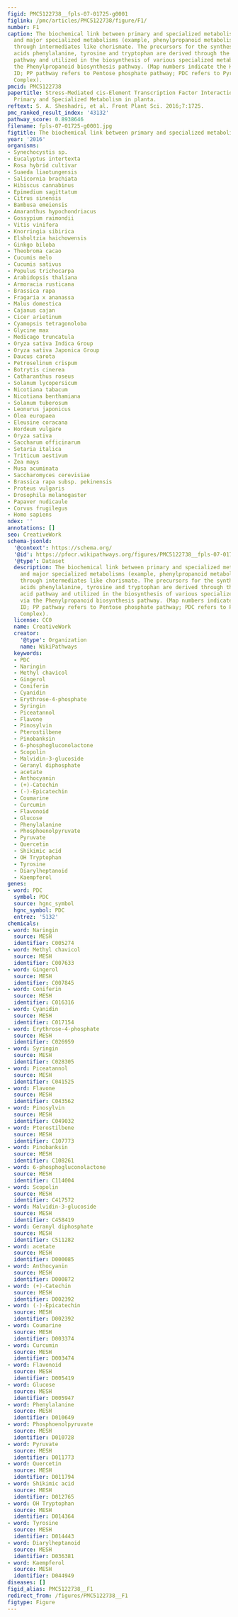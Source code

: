 ```yaml
---
figid: PMC5122738__fpls-07-01725-g0001
figlink: /pmc/articles/PMC5122738/figure/F1/
number: F1
caption: The biochemical link between primary and specialized metabolism. Primary
  and major specialized metabolisms (example, phenylpropanoid metabolism) are interconnected
  through intermediates like chorismate. The precursors for the synthesis of amino
  acids phenylalanine, tyrosine and tryptophan are derived through the Shikimic acid
  pathway and utilized in the biosynthesis of various specialized metabolites via
  the Phenylpropanoid biosynthesis pathway. (Map numbers indicate the KEGG pathway
  ID; PP pathway refers to Pentose phosphate pathway; PDC refers to Pyruvate Dehydrogenase
  Complex).
pmcid: PMC5122738
papertitle: Stress-Mediated cis-Element Transcription Factor Interactions Interconnecting
  Primary and Specialized Metabolism in planta.
reftext: S. A. Sheshadri, et al. Front Plant Sci. 2016;7:1725.
pmc_ranked_result_index: '43132'
pathway_score: 0.8938646
filename: fpls-07-01725-g0001.jpg
figtitle: The biochemical link between primary and specialized metabolism
year: '2016'
organisms:
- Synechocystis sp.
- Eucalyptus intertexta
- Rosa hybrid cultivar
- Suaeda liaotungensis
- Salicornia brachiata
- Hibiscus cannabinus
- Epimedium sagittatum
- Citrus sinensis
- Bambusa emeiensis
- Amaranthus hypochondriacus
- Gossypium raimondii
- Vitis vinifera
- Knorringia sibirica
- Elsholtzia haichowensis
- Ginkgo biloba
- Theobroma cacao
- Cucumis melo
- Cucumis sativus
- Populus trichocarpa
- Arabidopsis thaliana
- Armoracia rusticana
- Brassica rapa
- Fragaria x ananassa
- Malus domestica
- Cajanus cajan
- Cicer arietinum
- Cyamopsis tetragonoloba
- Glycine max
- Medicago truncatula
- Oryza sativa Indica Group
- Oryza sativa Japonica Group
- Daucus carota
- Petroselinum crispum
- Botrytis cinerea
- Catharanthus roseus
- Solanum lycopersicum
- Nicotiana tabacum
- Nicotiana benthamiana
- Solanum tuberosum
- Leonurus japonicus
- Olea europaea
- Eleusine coracana
- Hordeum vulgare
- Oryza sativa
- Saccharum officinarum
- Setaria italica
- Triticum aestivum
- Zea mays
- Musa acuminata
- Saccharomyces cerevisiae
- Brassica rapa subsp. pekinensis
- Proteus vulgaris
- Drosophila melanogaster
- Papaver nudicaule
- Corvus frugilegus
- Homo sapiens
ndex: ''
annotations: []
seo: CreativeWork
schema-jsonld:
  '@context': https://schema.org/
  '@id': https://pfocr.wikipathways.org/figures/PMC5122738__fpls-07-01725-g0001.html
  '@type': Dataset
  description: The biochemical link between primary and specialized metabolism. Primary
    and major specialized metabolisms (example, phenylpropanoid metabolism) are interconnected
    through intermediates like chorismate. The precursors for the synthesis of amino
    acids phenylalanine, tyrosine and tryptophan are derived through the Shikimic
    acid pathway and utilized in the biosynthesis of various specialized metabolites
    via the Phenylpropanoid biosynthesis pathway. (Map numbers indicate the KEGG pathway
    ID; PP pathway refers to Pentose phosphate pathway; PDC refers to Pyruvate Dehydrogenase
    Complex).
  license: CC0
  name: CreativeWork
  creator:
    '@type': Organization
    name: WikiPathways
  keywords:
  - PDC
  - Naringin
  - Methyl chavicol
  - Gingerol
  - Coniferin
  - Cyanidin
  - Erythrose-4-phosphate
  - Syringin
  - Piceatannol
  - Flavone
  - Pinosylvin
  - Pterostilbene
  - Pinobanksin
  - 6-phosphogluconolactone
  - Scopolin
  - Malvidin-3-glucoside
  - Geranyl diphosphate
  - acetate
  - Anthocyanin
  - (+)-Catechin
  - (-)-Epicatechin
  - Coumarine
  - Curcumin
  - Flavonoid
  - Glucose
  - Phenylalanine
  - Phosphoenolpyruvate
  - Pyruvate
  - Quercetin
  - Shikimic acid
  - OH Tryptophan
  - Tyrosine
  - Diarylheptanoid
  - Kaempferol
genes:
- word: PDC
  symbol: PDC
  source: hgnc_symbol
  hgnc_symbol: PDC
  entrez: '5132'
chemicals:
- word: Naringin
  source: MESH
  identifier: C005274
- word: Methyl chavicol
  source: MESH
  identifier: C007633
- word: Gingerol
  source: MESH
  identifier: C007845
- word: Coniferin
  source: MESH
  identifier: C016316
- word: Cyanidin
  source: MESH
  identifier: C017154
- word: Erythrose-4-phosphate
  source: MESH
  identifier: C026959
- word: Syringin
  source: MESH
  identifier: C028305
- word: Piceatannol
  source: MESH
  identifier: C041525
- word: Flavone
  source: MESH
  identifier: C043562
- word: Pinosylvin
  source: MESH
  identifier: C049032
- word: Pterostilbene
  source: MESH
  identifier: C107773
- word: Pinobanksin
  source: MESH
  identifier: C108261
- word: 6-phosphogluconolactone
  source: MESH
  identifier: C114004
- word: Scopolin
  source: MESH
  identifier: C417572
- word: Malvidin-3-glucoside
  source: MESH
  identifier: C458419
- word: Geranyl diphosphate
  source: MESH
  identifier: C511282
- word: acetate
  source: MESH
  identifier: D000085
- word: Anthocyanin
  source: MESH
  identifier: D000872
- word: (+)-Catechin
  source: MESH
  identifier: D002392
- word: (-)-Epicatechin
  source: MESH
  identifier: D002392
- word: Coumarine
  source: MESH
  identifier: D003374
- word: Curcumin
  source: MESH
  identifier: D003474
- word: Flavonoid
  source: MESH
  identifier: D005419
- word: Glucose
  source: MESH
  identifier: D005947
- word: Phenylalanine
  source: MESH
  identifier: D010649
- word: Phosphoenolpyruvate
  source: MESH
  identifier: D010728
- word: Pyruvate
  source: MESH
  identifier: D011773
- word: Quercetin
  source: MESH
  identifier: D011794
- word: Shikimic acid
  source: MESH
  identifier: D012765
- word: OH Tryptophan
  source: MESH
  identifier: D014364
- word: Tyrosine
  source: MESH
  identifier: D014443
- word: Diarylheptanoid
  source: MESH
  identifier: D036381
- word: Kaempferol
  source: MESH
  identifier: D044949
diseases: []
figid_alias: PMC5122738__F1
redirect_from: /figures/PMC5122738__F1
figtype: Figure
---
```

